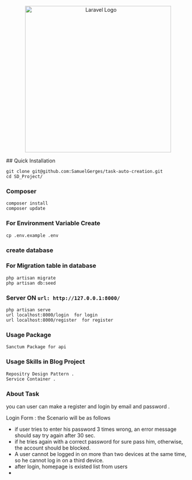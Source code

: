 <p align="center"><a href="https://laravel.com" target="_blank"><img src="https://raw.githubusercontent.com/laravel/art/master/logo-lockup/5%20SVG/2%20CMYK/1%20Full%20Color/laravel-logolockup-cmyk-red.svg" width="400" alt="Laravel Logo"></a></p>
## Quick Installation

    git clone git@github.com:SamuelGerges/task-auto-creation.git
    cd SD_Project/

### Composer

    composer install
    composer update

### For Environment Variable Create

    cp .env.example .env

### create database

### For Migration table in database

    php artisan migrate
    php artisan db:seed

### Server ON ```url: http://127.0.0.1:8000/```

    php artisan serve
    url localhost:8000/login  for login 
    url localhost:8000/register  for register

### Usage Package

    Sanctum Package for api

### Usage Skills  in Blog Project

    Repositry Design Pattern .
    Service Container .

### About Task

you can 
user can make a register and login by email and password .

Login Form : the Scenario will be as follows
- if user tries to enter his password 3 times wrong, an error message should say try again after 30 sec.
- if he tries again with a correct password for sure pass him, otherwise, the account should be blocked.
- A user cannot be logged in on more than two devices at the same time, so he cannot log in on a third device.
- after login, homepage is existed list from users
- 

